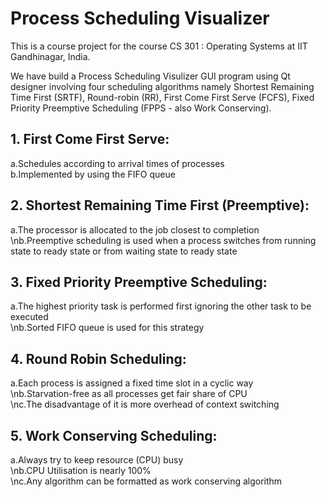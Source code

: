 # Process Scheduling Visualizer

This is a course project for the course CS 301 : Operating Systems at IIT Gandhinagar, India.

We have build a Process Scheduling Visulizer GUI program using Qt designer involving four scheduling algorithms namely Shortest Remaining Time First (SRTF), Round-robin (RR), First Come First Serve (FCFS), Fixed Priority Preemptive Scheduling (FPPS - also Work Conserving).

## 1. First Come First Serve:
   a.Schedules according to arrival times of processes  
   b.Implemented by using the FIFO queue  

## 2. Shortest Remaining Time First (Preemptive):  
   a.The processor is allocated to the job closest to completion  
   \nb.Preemptive scheduling is used when a process switches from running state to ready state or from waiting state to ready state  

## 3. Fixed Priority Preemptive Scheduling:
   a.The highest priority task is  performed first ignoring the other task to be executed  
   \nb.Sorted FIFO queue is used for this strategy  

## 4. Round Robin Scheduling:
   a.Each process is assigned a fixed time slot in a cyclic way  
   \nb.Starvation-free as all processes get fair share of CPU  
   \nc.The disadvantage of it is more overhead of context switching  

## 5. Work Conserving Scheduling:
   a.Always try to keep resource (CPU) busy  
   \nb.CPU Utilisation is nearly 100%  
   \nc.Any algorithm can be formatted as work conserving algorithm  




